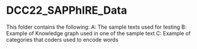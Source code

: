 # DCC22_SAPPhIRE_Data
This folder contains the following:
A: The sample texts used for testing
B: Example of Knowledge graph used in one of the sample text
C: Example of categories that coders used to encode words
